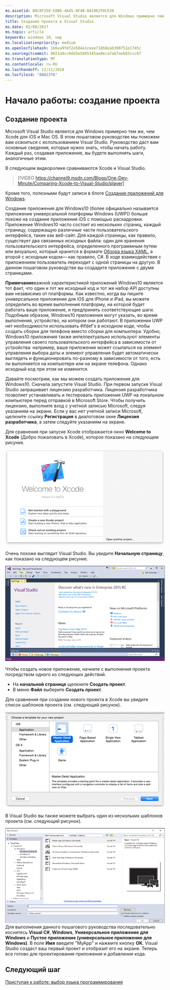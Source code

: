 ```yaml
---
ms.assetid: 08C8F359-E8B6-4A45-8F4B-8A1962F0CE38
description: Microsoft Visual Studio является для Windows примерно тем же, чем Xcode для iOS и Mac OS. В этом пошаговом руководстве мы поможем вам освоиться с использованием Visual Studio.
title: Создание проекта в Visual Studio
ms.date: 02/08/2017
ms.topic: article
keywords: windows 10, uwp
ms.localizationpriority: medium
ms.openlocfilehash: 1b6ea9fdf2e504e1ceee71658eab308751e1745c
ms.sourcegitcommit: 8921a9cc0dd3e5665345ae8eca7ab7aeb83ccc6f
ms.translationtype: MT
ms.contentlocale: ru-RU
ms.lasthandoff: 12/11/2018
ms.locfileid: "8882376"
---
```

# <a name="getting-started-creating-a-project"></a>Начало работы: создание проекта

## <a name="creating-a-project"></a>Создание проекта

Microsoft Visual Studio является для Windows примерно тем же, чем Xcode для iOS и Mac OS. В этом пошаговом руководстве мы поможем вам освоиться с использованием Visual Studio. Руководство даст вам основные сведения, которые нужно знать, чтобы начать работу. Каждый раз, создавая приложение, вы будете выполнять шаги, аналогичные этим.

В следующем видеоролике сравниваются Xcode и Visual Studio.

> [!VIDEO https://channel9.msdn.com/Blogs/One-Dev-Minute/Comparing-Xcode-to-Visual-Studio/player]

Кроме того, полезными будут записи в блоге [Создание приложений для Windows](https://blogs.windows.com/buildingapps/2016/01/27/visual-studio-walkthrough-for-ios-developers/).

Создание приложения для Windows10 (более официально называется приложение универсальной платформы Windows (UWP)) больше похоже на создание приложения iOS с помощью раскадровки. Приложение Windows10 часто состоит из нескольких страниц, каждый страницу, содержащую различные части пользовательского интерфейса, такие как веб-сайт. Для каждой страницы, как правило, существует два связанных исходных файла: один для хранения пользовательского интерфейса, определенного программным путем или визуально, который хранится в формате [Обзора языка XAML](https://msdn.microsoft.com/library/windows/apps/mt185595), а второй с исходным кодом— как правило, C#. В ходе взаимодействия с приложением пользователь переходит с одной страницы на другую. В данном пошаговом руководстве вы создадите приложение с двумя страницами.

**Примечание**важной характеристикой приложений Windows10 является тот факт, что один и тот же исходный код и тот же набор API доступны вам независимо от платформы. Как известно, когда вы пишите универсальное приложение для iOS для iPhone и iPad, вы можете определить во время выполнения платформу, на которой будет работать ваше приложение, и предпринять соответствующие шаги. Подобным образом, Windows10 приложения могут указать, во время выполнения, устройство, на котором они работают. В приложении UWP нет необходимости использовать \#ifdef's в исходном коде, чтобы создать сборки для телефона вместо сборки для компьютера. Удобно, Windows10 приложения также интеллектуально используют элементы управления своего пользовательского интерфейса в зависимости от устройства: например, ваше приложение может ссылаться на элемент управления выбора даты и элемент управления будет автоматически выглядеть и функционировать по-разному в зависимости от того, есть ли выполняется на компьютере или на экране телефона. Однако исходный код при этом не изменится.

Давайте посмотрим, как мы можем создать приложение для Windows10. Сначала запустите Visual Studio. При первом запуске Visual Studio запрашивает лицензию разработчика. Лицензия разработчика позволяет устанавливать и тестировать приложения UWP на локальном компьютере перед отправкой в Microsoft Store. Чтобы получить лицензию, выполните вход с учетной записью Microsoft, следуя указаниям на экране. Если у вас нет учетной записи Microsoft, щелкните ссылку **Регистрация** в диалоговом окне **Лицензия разработчика**, а затем следуйте указаниям на экране.

Для сравнения при запуске Xcode отображается окно **Welcome to Xcode** (Добро пожаловать в Xcode), которое показано на следующем рисунке.

![Окно приветствия Xcode](images/ios-to-uwp/ios-to-uwp-xcode-welcome.png)

Очень похоже выглядит Visual Studio. Вы увидите **Начальную страницу**, как показано на следующем рисунке.

![Окно начальной страницы Visual Studio](images/ios-to-uwp/ios-to-uwp-vs-welcome.png)

Чтобы создать новое приложение, начните с выполнения проекта посредством одного из следующих действий.

-   На **начальной странице** щелкните **Создать проект**.
-   В меню **Файл** выберите **Создать проект**.

Для сравнения при создании нового проекта в Xcode вы увидите список шаблонов проекта (см. следующий рисунок).

![Диалоговое окно создания проекта Xcode](images/ios-to-uwp/ios-to-uwp-xcode-choose-template.png)

В Visual Studio вы также можете выбрать один из нескольких шаблонов проекта (см. следующий рисунок).

![диалоговое окно создания проекта в visual studio](images/ios-to-uwp/ios-to-uwp-vs-choose-template.png) Для выполнения данного пошагового руководства последовательно коснитесь **Visual C#**, **Windows**, **Универсальное приложение для Windows** и **Пустое приложение (универсальное приложение для Windows)**. В поле **Имя** введите "MyApp" и нажмите кнопку **OK**. Visual Studio создаст ваш первый проект и отобразит его на экране. Теперь все готово для проектирования приложения и добавления кода.

## <a name="next-step"></a>Следующий шаг

[Приступая к работе: выбор языка программирования](getting-started-choosing-a-programming-language.md)
